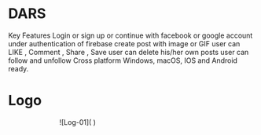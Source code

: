 
# DARS
 
 Key Features
Login or sign up
or continue with facebook or google account under authentication of firebase
create post with image or GIF
user can LIKE , Comment , Share , Save
user can delete his/her own posts
user can follow and unfollow
Cross platform
Windows, macOS, IOS and Android ready.


# Logo
<img src="https://user-images.githubusercontent.com/106588996/180645572-45ef4753-285b-4735-b06b-9eace4d074af.png" height="10" width="100" >
![Log-01]( )
